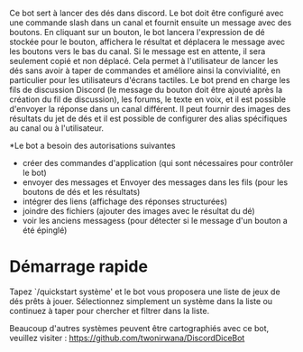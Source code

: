 Ce bot sert à lancer des dés dans discord.
Le bot doit être configuré avec une commande slash dans un canal et fournit ensuite un message avec des boutons.
En cliquant sur un bouton, le bot lancera l'expression de dé stockée pour le bouton, affichera le résultat et déplacera le message avec les boutons vers le bas du canal.
Si le message est en attente, il sera seulement copié et non déplacé.
Cela permet à l'utilisateur de lancer les dés sans avoir à taper de commandes et améliore ainsi la convivialité, en particulier pour les utilisateurs d'écrans tactiles.
Le bot prend en charge les fils de discussion Discord (le message du bouton doit être ajouté après la création du fil de discussion), les forums, le texte en voix, et il est possible d'envoyer la réponse dans un canal différent.
Il peut fournir des images des résultats du jet de dés et il est possible de configurer des alias spécifiques au canal ou à l'utilisateur.

*Le bot a besoin des autorisations suivantes

* créer des commandes d'application (qui sont nécessaires pour contrôler le bot)
* envoyer des messages et Envoyer des messages dans les fils (pour les boutons de dés et les résultats)
* intégrer des liens (affichage des réponses structurées)
* joindre des fichiers (ajouter des images avec le résultat du dé)
* voir les anciens messagess (pour détecter si le message d'un bouton a été épinglé)

# Démarrage rapide

Tapez `/quickstart système' et le bot vous proposera une liste de jeux de dés prêts à jouer. Sélectionnez simplement un système dans la liste ou continuez à taper pour chercher et filtrer dans la liste.

Beaucoup d'autres systèmes peuvent être cartographiés avec ce bot, veuillez visiter : https://github.com/twonirwana/DiscordDiceBot